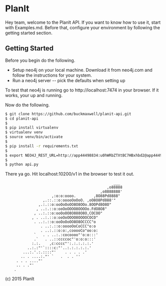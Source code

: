 # PlanIt

Hey team, welcome to the PlanIt API.  If you want to know how to use it, start with Examples.md. Before that, configure
your environment by following the getting started section.
 

## Getting Started

Before you begin do the following.

 + Setup neo4j on your local machine.  Download it from neo4j.com and follow the instructions for your system.
 + Run a neo4j server -- pick the defaults when setting up

To test that neo4j is running go to http://localhost:7474 in your browser.  If it works, your up and running.

Now do the following.

```sh
$ git clone https://github.com/buckmaxwell/planit-api.git
$ cd planit-api
$
$ pip install virtualenv
$ virtualenv venv
$ source venv/bin/activate
$
$ pip install -r requirements.txt
$
$ export NEO4J_REST_URL=http://app44498834:u0hWRbZTXtBC7HBxhbd2@app44498834.sb02.stations.graphenedb.com:24789/db/data
$
$ python api.py
```
There ya go.  Hit localhost:10200/v1 in the browser to test it out.







                                                     ___ 
                                                  ,o88888 
                                               ,o8888888' 
                         ,:o:o:oooo.        ,8O88Pd8888" 
                     ,.::.::o:ooooOoOoO. ,oO8O8Pd888'" 
                   ,.:.::o:ooOoOoOO8O8OOo.8OOPd8O8O" 
                  , ..:.::o:ooOoOOOO8OOOOo.FdO8O8" 
                 , ..:.::o:ooOoOO8O888O8O,COCOO" 
                , . ..:.::o:ooOoOOOO8OOOOCOCO" 
                 . ..:.::o:ooOoOoOO8O8OCCCC"o 
                    . ..:.::o:ooooOoCoCCC"o:o 
                    . ..:.::o:o:,cooooCo"oo:o: 
                 `   . . ..:.:cocoooo"'o:o:::' 
                 .`   . ..::ccccoc"'o:o:o:::' 
                :.:.    ,c:cccc"':.:.:.:.:.' 
              ..:.:"'`::::c:"'..:.:.:.:.:.' 
            ...:.'.:.::::"'    . . . . .' 
           .. . ....:."' `   .  . . '' 
         . . . ...."' 
         .. . ."'      
        . 


(c) 2015 PlanIt